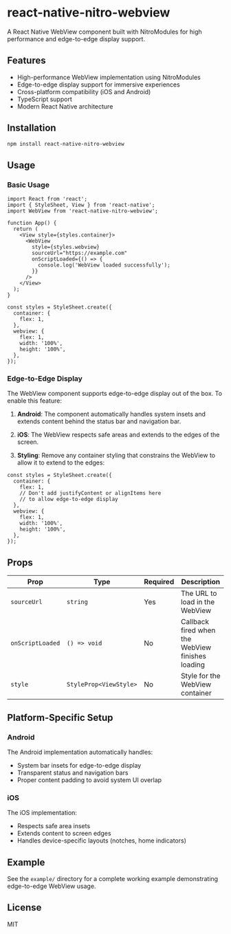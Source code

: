 # react-native-nitro-webview

A React Native WebView component built with NitroModules for high performance and edge-to-edge display support.

## Features

- High-performance WebView implementation using NitroModules
- Edge-to-edge display support for immersive experiences
- Cross-platform compatibility (iOS and Android)
- TypeScript support
- Modern React Native architecture

## Installation

```bash
npm install react-native-nitro-webview
```

## Usage

### Basic Usage

```tsx
import React from 'react';
import { StyleSheet, View } from 'react-native';
import WebView from 'react-native-nitro-webview';

function App() {
  return (
    <View style={styles.container}>
      <WebView
        style={styles.webview}
        sourceUrl="https://example.com"
        onScriptLoaded={() => {
          console.log('WebView loaded successfully');
        }}
      />
    </View>
  );
}

const styles = StyleSheet.create({
  container: {
    flex: 1,
  },
  webview: {
    flex: 1,
    width: '100%',
    height: '100%',
  },
});
```

### Edge-to-Edge Display

The WebView component supports edge-to-edge display out of the box. To enable this feature:

1. **Android**: The component automatically handles system insets and extends content behind the status bar and navigation bar.

2. **iOS**: The WebView respects safe areas and extends to the edges of the screen.

3. **Styling**: Remove any container styling that constrains the WebView to allow it to extend to the edges:

```tsx
const styles = StyleSheet.create({
  container: {
    flex: 1,
    // Don't add justifyContent or alignItems here
    // to allow edge-to-edge display
  },
  webview: {
    flex: 1,
    width: '100%',
    height: '100%',
  },
});
```

## Props

| Prop | Type | Required | Description |
|------|------|----------|-------------|
| `sourceUrl` | `string` | Yes | The URL to load in the WebView |
| `onScriptLoaded` | `() => void` | No | Callback fired when the WebView finishes loading |
| `style` | `StyleProp<ViewStyle>` | No | Style for the WebView container |

## Platform-Specific Setup

### Android

The Android implementation automatically handles:
- System bar insets for edge-to-edge display
- Transparent status and navigation bars
- Proper content padding to avoid system UI overlap

### iOS

The iOS implementation:
- Respects safe area insets
- Extends content to screen edges
- Handles device-specific layouts (notches, home indicators)

## Example

See the `example/` directory for a complete working example demonstrating edge-to-edge WebView usage.

## License

MIT
